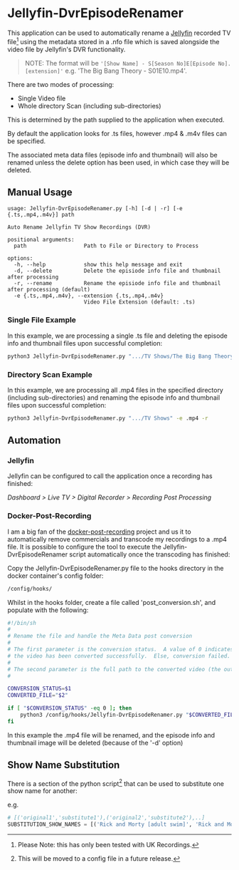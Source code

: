 # Jellyfin-DvrEpisodeRenamer

This application can be used to automatically rename a [Jellyfin](https://github.com/jellyfin/jellyfin "JellyFin on GitHub") recorded TV
file[^1] using the metadata stored in a .nfo file which is saved alongside the
video file by Jellyfin's DVR functionality.

>NOTE: The format will be `'[Show Name] - S[Season No]E[Episode No].[extension]'` e.g. 'The Big Bang Theory - S01E10.mp4'.


There are two modes of processing:

* Single Video file
* Whole directory Scan (including sub-directories)

This is determined by the path supplied to the application when executed.

By default the application looks for .ts files, however .mp4 & .m4v files can be
specified.


The associated meta data files (episode info and thumbnail) will also be renamed
unless the delete option has been used, in which case they will be deleted.


## Manual Usage

```
usage: Jellyfin-DvrEpisodeRenamer.py [-h] [-d | -r] [-e {.ts,.mp4,.m4v}] path

Auto Rename Jellyfin TV Show Recordings (DVR)

positional arguments:
  path                  Path to File or Directory to Process

options:
  -h, --help            show this help message and exit
  -d, --delete          Delete the episiode info file and thumbnail after processing
  -r, --rename          Rename the episiode info file and thumbnail after processing (default)
  -e {.ts,.mp4,.m4v}, --extension {.ts,.mp4,.m4v}
                        Video File Extension (default: .ts)
```

### Single File Example

In this example, we are processing a single .ts file and deleting the episode info and thumbnail files upon successful completion:

```Bash
python3 Jellyfin-DvrEpisodeRenamer.py ".../TV Shows/The Big Bang Theory/The Big Bang Theory 2024_02_27_17_00_00.ts" -d
```


### Directory Scan Example

In this example, we are processing all .mp4 files in the specified directory (including sub-directories) and renaming the episode info and thumbnail files upon successful completion:

```Bash
python3 Jellyfin-DvrEpisodeRenamer.py ".../TV Shows" -e .mp4 -r
```


## Automation

### Jellyfin
Jellyfin can be configured to call the application once a recording has finished:

_Dashboard > Live TV > Digital Recorder > Recording Post Processing_



### Docker-Post-Recording

I am a big fan of the [docker-post-recording](https://github.com/chacawaca/docker-post-recording "docker-post-recording on GitHub") project and us it to automatically remove commercials and transcode my recordings to a .mp4 file. It is possible to configure the tool to execute the Jellyfin-DvrEpisodeRenamer script automatically once the transcoding has finished:

Copy the Jellyfin-DvrEpisodeRenamer.py file to the hooks directory in the docker container's config folder:

```Bash
/config/hooks/
```

Whilst in the hooks folder, create a file called 'post_conversion.sh', and populate with the following:

```Bash
#!/bin/sh
#
# Rename the file and handle the Meta Data post conversion
#
# The first parameter is the conversion status.  A value of 0 indicates that
# the video has been converted successfully.  Else, conversion failed.
#
# The second parameter is the full path to the converted video (the output).
#

CONVERSION_STATUS=$1
CONVERTED_FILE="$2"

if [ "$CONVERSION_STATUS" -eq 0 ]; then
    python3 /config/hooks/Jellyfin-DvrEpisodeRenamer.py "$CONVERTED_FILE" -e .mp4 -d
fi
```
In this example the .mp4 file will be renamed, and the episode info and thumbnail image will be deleted (because of the '-d' option)


## Show Name Substitution

There is a section of the python script[^2] that can be used to substitute one show name for another:

e.g.

```Python
# [('original1','substitute1'),('original2','substitute2'),..]
SUBSTITUTION_SHOW_NAMES = [('Rick and Morty [adult swim]', 'Rick and Morty')]
```


[^1]: Please Note: this has only been tested with UK Recordings.
[^2]: This will be moved to a config file in a future release.
